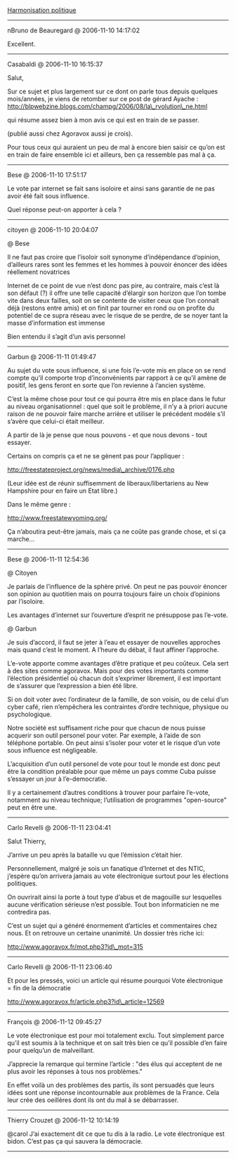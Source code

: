 [Harmonisation politique](../../../2006/11/harmonisation-politique.md)

---
nBruno de Beauregard @ 2006-11-10 14:17:02

Excellent.

---

Casabaldi @ 2006-11-10 16:15:37

Salut,

Sur ce sujet et plus largement sur ce dont on parle tous depuis quelques mois/années, je viens de retomber sur ce post de gérard Ayache : http://blpwebzine.blogs.com/champg/2006/08/la\_rvolution\_ne.html

qui résume assez bien à mon avis ce qui est en train de se passer.

(publié aussi chez Agoravox aussi je crois).

Pour tous ceux qui auraient un peu de mal à encore bien saisir ce qu’on est en train de faire ensemble ici et ailleurs, ben ça ressemble pas mal à ça.

---

Bese @ 2006-11-10 17:51:17

Le vote par internet se fait sans isoloire et ainsi sans garantie de ne pas avoir été fait sous influence.

Quel réponse peut-on apporter à cela ?

---

citoyen @ 2006-11-10 20:04:07

@ Bese 

Il ne faut pas croire que l’isoloir soit synonyme d’indépendance d’opinion, d’ailleurs rares sont les femmes et les hommes à pouvoir énoncer des idées réellement novatrices

Internet de ce point de vue n’est donc pas pire, au contraire, mais c’est là son défaut (?) il offre une telle capacité d’élargir son horizon que l’on tombe vite dans deux failles, soit on se contente de visiter ceux que l’on connait déjà (restons entre amis) et on finit par tourner en rond ou on profite du potentiel de ce supra réseau avec le risque de se perdre, de se noyer tant la masse d’information est immense

Bien entendu il s’agit d’un avis personnel

---

Garbun @ 2006-11-11 01:49:47

Au sujet du vote sous influence, si une fois l’e-vote mis en place on se rend compte qu’il comporte trop d’inconvénients par rapport à ce qu’il amène de positif, les gens feront en sorte que l’on revienne à l’ancien système.

C’est la même chose pour tout ce qui pourra être mis en place dans le futur au niveau organisationnel : quel que soit le problème, il n’y a à priori aucune raison de ne pouvoir faire marche arrière et utiliser le précédent modèle s’il s’avère que celui-ci était meilleur. 

A partir de là je pense que nous pouvons - et que nous devons - tout essayer.

Certains on compris ça et ne se gènent pas pour l’appliquer :

http://freestateproject.org/news/media\_archive/0176.php

(Leur idée est de réunir suffisemment de liberaux/libertariens au New Hampshire pour en faire un Etat libre.)

Dans le même genre :

http://www.freestatewyoming.org/

Ça n’aboutira peut-être jamais, mais ça ne coûte pas grande chose, et si ça marche...

---

Bese @ 2006-11-11 12:54:36

@ Citoyen

Je parlais de l’influence de la sphère privé. On peut ne pas pouvoir énoncer son opinion au quotitien mais on pourra toujours faire un choix d’opinions par l’isoloire. 

Les avantages d’internet sur l’ouverture d’esprit ne présuppose pas l’e-vote.

@ Garbun

Je suis d’accord, il faut se jeter à l’eau et essayer de nouvelles approches mais quand c’est le moment. A l’heure du débat, il faut affiner l’approche.

L’e-vote apporte comme avantages d’être pratique et peu coûteux. Cela sert à des sites comme agoravox. Mais pour des votes importants comme l’élection présidentiel où chacun doit s’exprimer librement, il est important de s’assurer que l’expression a bien été libre.

Si on doit voter avec l’ordinateur de la famille, de son voisin, ou de celui d’un cyber café, rien n’empêchera les contraintes d’ordre technique, physique ou psychologique.

Notre société est suffisament riche pour que chacun de nous puisse acquerir son outil personel pour voter. Par exemple, à l’aide de son téléphone portable. On peut ainsi s’isoler pour voter et le risque d’un vote sous influence est négligeable.

L’acquisition d’un outil personel de vote pour tout le monde est donc peut être la condition préalable pour que même un pays comme Cuba puisse s’essayer un jour à l’e-democratie.

Il y a certainement d’autres conditions à trouver pour parfaire l’e-vote, notamment au niveau technique; l’utilisation de programmes "open-source" peut en être une.

---

Carlo Revelli @ 2006-11-11 23:04:41

Salut Thierry,

J’arrive un peu après la bataille vu que l’émission c’était hier. 

Personnellement, malgré je sois un fanatique d’Internet et des NTIC, j’espère qu’on arrivera jamais au vote électronique surtout pour les élections politiques.

On ouvrirait ainsi la porte à tout type d’abus et de magouille sur lesquelles aucune vérification sérieuse n’est possible. Tout bon informaticien ne me contredira pas.

C’est un sujet qui a généré énormement d’articles et commentaires chez nous. Et on retrouve un certaine unanimité. Un dossier très riche ici:

http://www.agoravox.fr/mot.php3?id\_mot=315

---

Carlo Revelli @ 2006-11-11 23:06:40

Et pour les pressés, voici un article qui résume pourquoi Vote électronique = fin de la démocratie

http://www.agoravox.fr/article.php3?id\_article=12569

---

François @ 2006-11-12 09:45:27

Le vote électronique est pour moi totalement exclu. Tout simplement parce qu’il est soumis à la technique et on sait très bien ce qu’il possible d’en faire pour quelqu’un de malveillant.

J’apprecie la remarque qui termine l’article : "des élus qui acceptent de ne plus avoir les réponses à tous nos problèmes."

En effet voilà un des problèmes des partis, ils sont persuadés que leurs idées sont une réponse incontournable aux problèmes de la France. Cela leur crée des oeillères dont ils ont du mal à se débarrasser.

---

Thierry Crouzet @ 2006-11-12 10:14:19

@carol J’ai exactement dit ce que tu dis à la radio. Le vote électronique est bidon. C’est pas ça qui sauvera la démocracie.

---


